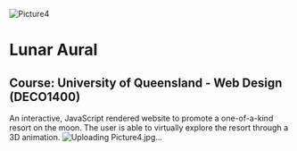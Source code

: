 ![Picture4](https://user-images.githubusercontent.com/54608658/112995449-8727e900-916b-11eb-8bef-deef13b46c27.jpg)
# Lunar Aural

## Course: University of Queensland - Web Design (DECO1400)

An interactive, JavaScript rendered website to promote a one-of-a-kind resort on the moon. The user is able to virtually explore the resort through a 3D animation. 
![Uploading Picture4.jpg…]()
